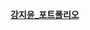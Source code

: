 
__[강지윤_포트폴리오](https://teal-scabiosa-2df.notion.site/2024-c223ac1513284eca8ee94e8a02a1ed14?pvs=4)__
